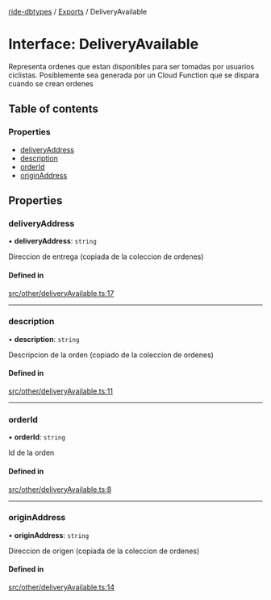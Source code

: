 [ride-dbtypes](../README.md) / [Exports](../modules.md) / DeliveryAvailable

# Interface: DeliveryAvailable

Representa ordenes que estan disponibles para ser tomadas por
usuarios ciclistas.  Posiblemente sea generada por un Cloud Function
que se dispara cuando se crean ordenes

## Table of contents

### Properties

- [deliveryAddress](DeliveryAvailable.md#deliveryaddress)
- [description](DeliveryAvailable.md#description)
- [orderId](DeliveryAvailable.md#orderid)
- [originAddress](DeliveryAvailable.md#originaddress)

## Properties

### deliveryAddress

• **deliveryAddress**: `string`

Direccion de entrega (copiada de la coleccion de ordenes)

#### Defined in

[src/other/deliveryAvailable.ts:17](https://github.com/gatitolabs/ride-dbtypes/blob/0b20e32/src/other/deliveryAvailable.ts#L17)

___

### description

• **description**: `string`

Descripcion de la orden (copiado de la coleccion de ordenes)

#### Defined in

[src/other/deliveryAvailable.ts:11](https://github.com/gatitolabs/ride-dbtypes/blob/0b20e32/src/other/deliveryAvailable.ts#L11)

___

### orderId

• **orderId**: `string`

Id de la orden

#### Defined in

[src/other/deliveryAvailable.ts:8](https://github.com/gatitolabs/ride-dbtypes/blob/0b20e32/src/other/deliveryAvailable.ts#L8)

___

### originAddress

• **originAddress**: `string`

Direccion de origen (copiada de la coleccion de ordenes)

#### Defined in

[src/other/deliveryAvailable.ts:14](https://github.com/gatitolabs/ride-dbtypes/blob/0b20e32/src/other/deliveryAvailable.ts#L14)
